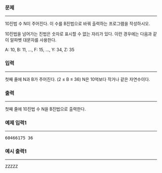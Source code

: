 ### 문제

---

<p>10진법 수 N이 주어진다. 이 수를 B진법으로 바꿔 출력하는 프로그램을 작성하시오.</p>
<p>10진법을 넘어가는 진법은 숫자로 표시할 수 없는 자리가 있다. 이런 경우에는 다음과 같이 알파벳 대문자를 사용한다.</p>
<p>A: 10, B: 11, ..., F: 15, ..., Y: 34, Z: 35</p>


### 입력

---

<p>첫째 줄에 N과 B가 주어진다. (2 ≤ B ≤ 36) N은 10억보다 작거나 같은 자연수이다.</p>


### 출력

---

<p>첫째 줄에 10진법 수 N을 B진법으로 출력한다.</p>

### 예제 입력1

---

<pre>60466175 36</pre>

### 예시 출력1

---

<pre>ZZZZZ</pre>



